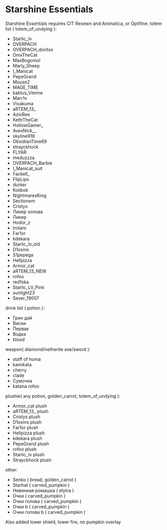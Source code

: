 # Starshine Essentials
Starshine Essentials requires CIT Resewn and Animatica, or Optifine. 
totem list ( totem_of_undying ):
- Starlic_lv
- OVERPACH
- OVERPACH_doritos
- OnixTheCat
- MaxBogomol
- Marly_Sheep
- I_Manicat
- PepeGrand
- Mouse2
- MAGE_TIME
- kaktus_Vimme
- Marr1v
- Vivakuma
- aRTEM_13_
- AzixRee
- KettrTheCat
- HollowGamer_
- AvexNick__
- skyline918
- ObsidianTime69
- strayckhock
- FLYAR
- meduzzza
- OVERPACH_Barbie
- I_Manicat_suit
- Fackell_
- FlipLips
- durker
- Kolibok
- NightmaresKing
- Sectionem
- Cristys
- Ликер холова
- Ликер
- Hodor_z
- trolaro
- Far1or
- kdekara
- Starlic_lv_old
- D1oxins
- S1pepega
- Hellpizza
- Armor_cat
- aRTEM_13_NEW
- rofoo
- red1ska
- Starlic_LV_Pink
- sunlight23
- Sever_19007

drink list ( potion ):
- Грин дэй
- Виски
- Первак
- Водка
- blood

weapon( diamond/netherite axe/sword ):
- staff of homa
- kamikata
- cherry
- clade
- Сумочка
- katana rofoo

plushie( any potion, golden_carrot, totem_of_undying ):
- Armor_cat plush
- aRTEM_13_ plush
- Cristys plush
- D1oxins plush
- Far1or plush
- Hellpizza plush
- kdekara plush
- PepeGrand plush
- rofoo plush
- Starlic_lv plush
- Strayckhock plush

other:
- Senko ( bread, golden_carrot )
- Starhat ( carved_pumpkin )
- Невинная ромашка ( elytra )
- Очки ( carved_pumpkin )
- Очки голова ( carved_pumpkin )
- Очки b ( carved_pumpkin )
- Очки голова b ( carved_pumpkin )

Also added lower shield, lower fire, no pumpkin overlay


